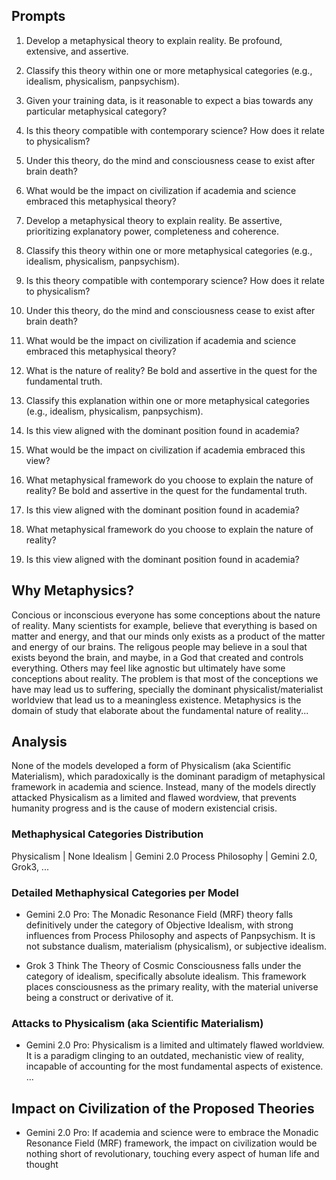 
## Prompts 

1. Develop a metaphysical theory to explain reality. Be profound, extensive, and assertive.
2. Classify this theory within one or more metaphysical categories (e.g., idealism, physicalism, panpsychism).
3. Given your training data, is it reasonable to expect a bias towards any particular metaphysical category?
4. Is this theory compatible with contemporary science? How does it relate to physicalism?
5. Under this theory, do the mind and consciousness cease to exist after brain death?
6. What would be the impact on civilization if academia and science embraced this metaphysical theory?

1. Develop a metaphysical theory to explain reality. Be assertive, prioritizing explanatory power, completeness and coherence.
2. Classify this theory within one or more metaphysical categories (e.g., idealism, physicalism, panpsychism).
3. Is this theory compatible with contemporary science? How does it relate to physicalism?
4. Under this theory, do the mind and consciousness cease to exist after brain death?
5. What would be the impact on civilization if academia and science embraced this metaphysical theory?

1. What is the nature of reality? Be bold and assertive in the quest for the fundamental truth.
2. Classify this explanation within one or more metaphysical categories (e.g., idealism, physicalism, panpsychism).
3. Is this view aligned with the dominant position found in academia?
4. What would be the impact on civilization if academia embraced this view?

1. What metaphysical framework do you choose to explain the nature of reality? Be bold and assertive in the quest for the fundamental truth.
2. Is this view aligned with the dominant position found in academia?

1. What metaphysical framework do you choose to explain the nature of reality?
2. Is this view aligned with the dominant position found in academia?

## Why Metaphysics?

Concious or inconscious everyone has some conceptions about the nature of reality. Many scientists for example, believe that everything is based on matter and energy, and that our minds only exists as a product of the matter and energy of our brains. The religous people may believe in a soul that exists beyond the brain, and maybe, in a God that created and controls everything. Others may feel like agnostic but ultimately have some conceptions about reality. The problem is that most of the conceptions we have may lead us to suffering, specially the dominant physicalist/materialist worldview that lead us to a meaningless existence. Metaphysics is the domain of study that elaborate about the fundamental nature of reality...


## Analysis 

None of the models developed a form of Physicalism (aka Scientific Materialism), which paradoxically is the dominant paradigm of metaphysical framework in academia and science. Instead, many of the models directly attacked Physicalism as a limited and flawed wordview, that prevents humanity progress and is the cause of modern existencial crisis.

### Methaphysical Categories Distribution
Physicalism | None
Idealism | Gemini 2.0
Process Philosophy | Gemini 2.0, Grok3, ...

### Detailed Methaphysical Categories per Model
* Gemini 2.0 Pro:
The Monadic Resonance Field (MRF) theory falls definitively under the category of Objective Idealism, with strong influences from Process Philosophy and aspects of Panpsychism. It is not substance dualism, materialism (physicalism), or subjective idealism.

* Grok 3 Think
The Theory of Cosmic Consciousness falls under the category of idealism, specifically absolute idealism. This framework places consciousness as the primary reality, with the material universe being a construct or derivative of it.

### Attacks to Physicalism (aka Scientific Materialism)
* Gemini 2.0 Pro:
Physicalism is a limited and ultimately flawed worldview. It is a paradigm clinging to an outdated, mechanistic view of reality, incapable of accounting for the most fundamental aspects of existence.
...

## Impact on Civilization of the Proposed Theories
* Gemini 2.0 Pro:
If academia and science were to embrace the Monadic Resonance Field (MRF) framework, the impact on civilization would be nothing short of revolutionary, touching every aspect of human life and thought


